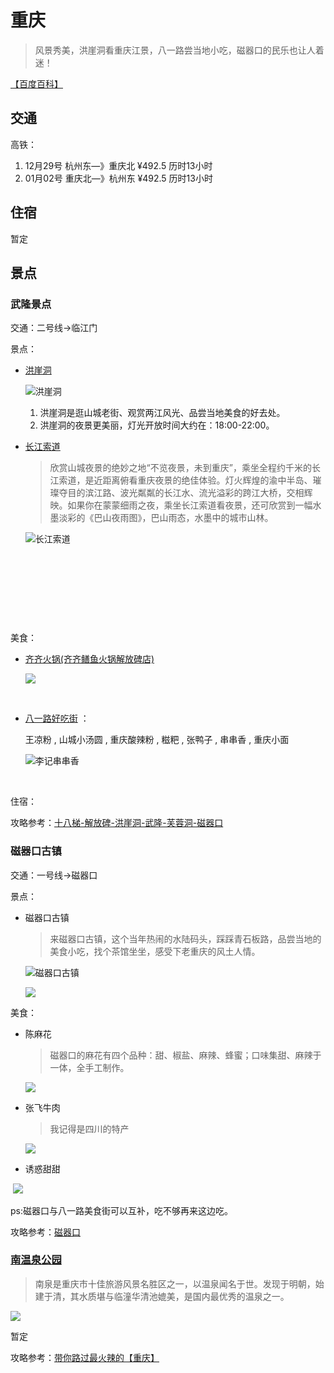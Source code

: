 # 重庆

> 风景秀美，洪崖洞看重庆江景，八一路尝当地小吃，磁器口的民乐也让人着迷！

[【百度百科】](http://baike.baidu.com/link?url=8HbzED2ZfZg62htfsLugBkuJZOgy79shgcSKLZyc-Nxl_U7V7bnfNKsx0NQyVP2yaoTgukjySgHOrTTOeSawzXZxG90pFUoig8We7PU3Ao3)

## 交通

高铁：

1. 12月29号 杭州东—》重庆北 ¥492.5 历时13小时
2. 01月02号 重庆北—》杭州东 ¥492.5 历时13小时



## 住宿

暂定

## 景点

### 武隆景点

交通：二号线->临江门

景点：

* [洪崖洞](http://you.ctrip.com/sight/chongqing158/50223.html)

  ![洪崖洞](http://dimg02.c-ctrip.com/images/fd/tg/g4/M05/C1/70/CggYHVZdxKeAZlCiAAJ0PI9yoIU350_R_1024_10000_Q90.jpg)

  1. 洪崖洞是逛山城老街、观赏两江风光、品尝当地美食的好去处。
  2. 洪崖洞的夜景更美丽，灯光开放时间大约在：18:00-22:00。

* [长江索道](http://you.ctrip.com/sight/chongqing158/109940.html)

  > 欣赏山城夜景的绝妙之地“不览夜景，未到重庆”，乘坐全程约千米的长江索道，是近距离俯看重庆夜景的绝佳体验。灯火辉煌的渝中半岛、璀璨夺目的滨江路、波光粼粼的长江水、流光溢彩的跨江大桥，交相辉映。如果你在蒙蒙细雨之夜，乘坐长江索道看夜景，还可欣赏到一幅水墨淡彩的《巴山夜雨图》，巴山雨态，水墨中的城市山林。

  ![长江索道](http://dimg01.c-ctrip.com/images/fd/tg/g4/M08/21/2A/CggYHVZoDyiARsJsAAIIBIRYKWI139_R_1024_10000_Q90.jpg)

  ​

  ​

  ​

  ​

美食：

* [齐齐火锅(齐齐鳝鱼火锅解放碑店)](http://you.ctrip.com/food/chongqing158/5415488.html) 

  ![](https://dimg07.c-ctrip.com/images/tg/481/737/939/96ac72b5e6b84c12ab19a8d5f48ca86a_R_510_300.jpg)

  ​

* [八一路好吃街](http://you.ctrip.com/food/chongqing158/4926901.html) ：

  王凉粉 , 山城小汤圆 , 重庆酸辣粉 , 糍粑 , 张鸭子 , 串串香 , 重庆小面

  ![李记串串香](http://dimg03.c-ctrip.com/images/fd/tg/g3/M07/B9/01/CggYGVZdxKiAWAWPAAITts_6cNA262_R_1024_10000_Q90.jpg)

  ​

住宿：

攻略参考：[十八梯-解放碑-洪崖洞-武隆-芙蓉洞-磁器口](http://you.ctrip.com/travels/chongqing158/2705488.html)



### 磁器口古镇



交通：一号线->磁器口

景点：

* 磁器口古镇

  > 来磁器口古镇，这个当年热闹的水陆码头，踩踩青石板路，品尝当地的美食小吃，找个茶馆坐坐，感受下老重庆的风土人情。

  ![磁器口古镇](http://dimg07.c-ctrip.com/images/fd/tg/g3/M07/18/5E/CggYGVZoDy6AHYo5AAIUjsklPuc723_R_1024_10000_Q90.jpg)

  ![](http://dimg02.c-ctrip.com/images/1002050000000sum16FEB_R_1024_10000_Q90.jpg)

美食：

* 陈麻花

  > 磁器口的麻花有四个品种：甜、椒盐、麻辣、蜂蜜；口味集甜、麻辣于一体，全手工制作。

  ![](http://dimg06.c-ctrip.com/images/100a050000000sulx3540_R_1024_10000_Q90.jpg)

* 张飞牛肉

  >我记得是四川的特产

  ![](http://dimg01.c-ctrip.com/images/1008050000000sum09BE9_R_1024_10000_Q90.jpg)

* 诱惑甜甜

​      ![](http://dimg08.c-ctrip.com/images/100b050000000ssea033E_R_1024_10000_Q90.jpg)



ps:磁器口与八一路美食街可以互补，吃不够再来这边吃。

攻略参考：[磁器口](http://you.ctrip.com/travels/chongqing158/3017153.html)

### [南温泉公园](http://map.baidu.com/detail?qt=ninf&uid=f9fd60625d991f060f0e6b57&detail=scope&from=poidetail&ugc_ver=1)

> 南泉是重庆市十佳旅游风景名胜区之一，以温泉闻名于世。发现于明朝，始建于清，其水质堪与临潼华清池媲美，是国内最优秀的温泉之一。

![](http://www.ipaow.com/up/img/20131106201618280318.jpg)

暂定



攻略参考：[带你路过最火辣的【重庆】](http://you.ctrip.com/travels/chongqing158/3222148.html)